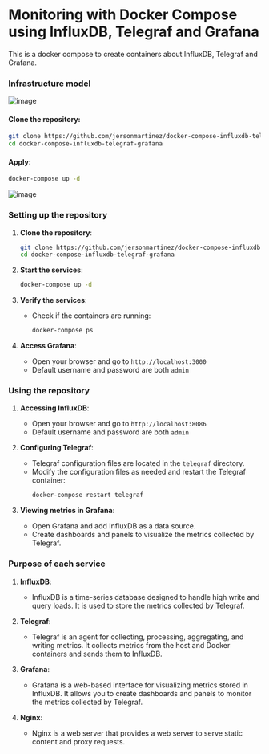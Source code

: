 # Monitoring with Docker Compose using InfluxDB, Telegraf and Grafana
This is a docker compose to create containers about InfluxDB, Telegraf and Grafana.

### Infrastructure model

![image](https://github.com/user-attachments/assets/cbac355d-2c26-469b-a953-650b083a7eda)

#### Clone the repository:
```bash copy
git clone https://github.com/jersonmartinez/docker-compose-influxdb-telegraf-grafana.git
cd docker-compose-influxdb-telegraf-grafana
```

#### Apply:

```bash
docker-compose up -d
```
![image](https://github.com/user-attachments/assets/0a9f8a91-66f6-4aec-a71c-16f5d6051b59)

### Setting up the repository

1. **Clone the repository**:
   ```bash
   git clone https://github.com/jersonmartinez/docker-compose-influxdb-telegraf-grafana.git
   cd docker-compose-influxdb-telegraf-grafana
   ```

2. **Start the services**:
   ```bash
   docker-compose up -d
   ```

3. **Verify the services**:
   - Check if the containers are running:
     ```bash
     docker-compose ps
     ```

4. **Access Grafana**:
   - Open your browser and go to `http://localhost:3000`
   - Default username and password are both `admin`

### Using the repository

1. **Accessing InfluxDB**:
   - Open your browser and go to `http://localhost:8086`
   - Default username and password are both `admin`

2. **Configuring Telegraf**:
   - Telegraf configuration files are located in the `telegraf` directory.
   - Modify the configuration files as needed and restart the Telegraf container:
     ```bash
     docker-compose restart telegraf
     ```

3. **Viewing metrics in Grafana**:
   - Open Grafana and add InfluxDB as a data source.
   - Create dashboards and panels to visualize the metrics collected by Telegraf.

### Purpose of each service

1. **InfluxDB**:
   - InfluxDB is a time-series database designed to handle high write and query loads. It is used to store the metrics collected by Telegraf.

2. **Telegraf**:
   - Telegraf is an agent for collecting, processing, aggregating, and writing metrics. It collects metrics from the host and Docker containers and sends them to InfluxDB.

3. **Grafana**:
   - Grafana is a web-based interface for visualizing metrics stored in InfluxDB. It allows you to create dashboards and panels to monitor the metrics collected by Telegraf.

4. **Nginx**:
   - Nginx is a web server that provides a web server to serve static content and proxy requests.
